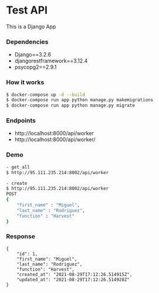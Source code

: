 # Test API
This is a Django App

### Dependencies
- Django==3.2.6
- djangorestframework==3.12.4
- psycopg2==2.9.1

### How it works
```sh
$ docker-compose up -d --build
$ docker-compose run app python manage.py makemigrations
$ docker-compose run app python manage.py migrate
```

### Endpoints
- http://localhost:8000/api/worker
- http://localhost:8000/api/worker/<id>

### Demo
```sh
- get_all
$ http://95.111.235.214:8002/api/worker

- create
$ http://95.111.235.214:8002/api/worker
POST
{    
    "first_name" : "Miguel",
    "last_name" : "Rodriguez",
    "function" : "Harvest"
}
```
### Response
````
{
    "id": 1,
    "first_name": "Miguel",
    "last_name": "Rodriguez",
    "function": "Harvest",
    "created_at": "2021-08-29T17:12:26.514915Z",
    "updated_at": "2021-08-29T17:12:26.514928Z"
}
````
